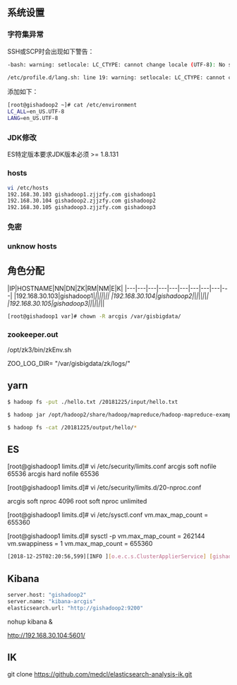## 系统设置

### 字符集异常

SSH或SCP时会出现如下警告：

```bash
-bash: warning: setlocale: LC_CTYPE: cannot change locale (UTF-8): No such file or directory

/etc/profile.d/lang.sh: line 19: warning: setlocale: LC_CTYPE: cannot change locale (UTF-8): No such file or directory
```

添加如下：

```bash
[root@gishadoop2 ~]# cat /etc/environment
LC_ALL=en_US.UTF-8
LANG=en_US.UTF-8
```



### JDK修改


ES特定版本要求JDK版本必须 >= 1.8.131

### hosts

```bash
vi /etc/hosts
192.168.30.103 gishadoop1.zjjzfy.com gishadoop1
192.168.30.104 gishadoop2.zjjzfy.com gishadoop2
192.168.30.105 gishadoop3.zjjzfy.com gishadoop3
```

### 免密


### unknow hosts


## 角色分配

|IP|HOSTNAME|NN|DN|ZK|RM|NM|E|K|
|---|---|---|---|---|---|---|---|---|---|
|192.168.30.103|gishadoop1|*|*|*||*|*||
|192.168.30.104|gishadoop2|*|*|*||*|*|*|
|192.168.30.105|gishadoop3||*|*|*|*|*||

```bash
[root@gishadoop1 var]# chown -R arcgis /var/gisbigdata/
```

### zookeeper.out

/opt/zk3/bin/zkEnv.sh

ZOO_LOG_DIR= "/var/gisbigdata/zk/logs/"


## yarn

```bash
$ hadoop fs -put ./hello.txt /20181225/input/hello.txt

$ hadoop jar /opt/hadoop2/share/hadoop/mapreduce/hadoop-mapreduce-examples-2.6.5.jar wordcount /20181225/input/hello.txt /20181225/output/hello

$ hadoop fs -cat /20181225/output/hello/*
```


## ES

[root@gishadoop1 limits.d]# vi /etc/security/limits.conf
arcgis soft nofile 65536
arcgis hard nofile 65536

[root@gishadoop1 limits.d]# vi /etc/security/limits.d/20-nproc.conf

arcgis     soft    nproc     4096
root       soft    nproc     unlimited


[root@gishadoop1 limits.d]# vi /etc/sysctl.conf
vm.max_map_count = 655360

[root@gishadoop1 limits.d]# sysctl -p
vm.max_map_count = 262144
vm.swappiness = 1
vm.max_map_count = 655360



```bash
[2018-12-25T02:20:56,599][INFO ][o.e.c.s.ClusterApplierService] [gishadoop2] added {{gishadoop1}{GGRz6qTVTCuiWgIG872vgw}{gMyKFOuuSO-_0ubKK8gNnw}{192.168.30.103}{192.168.30.103:9300}{ml.machine_memory=4136194048, ml.max_open_jobs=20, xpack.installed=true, ml.enabled=true},}, reason: apply cluster state (from master [master {gishadoop3}{YGuIgv50QFalYZczy8fbFg}{d0-4d1UQRI6U8IqeuQ2tkg}{192.168.30.105}{192.168.30.105:9300}{ml.machine_memory=4136194048, ml.max_open_jobs=20, xpack.installed=true, ml.enabled=true} committed version [15]])
```


## Kibana

```bash
server.host: "gishadoop2"
server.name: "kibana-arcgis"
elasticsearch.url: "http://gishadoop2:9200"
```

nohup kibana &

http://192.168.30.104:5601/


## IK

git clone https://github.com/medcl/elasticsearch-analysis-ik.git


